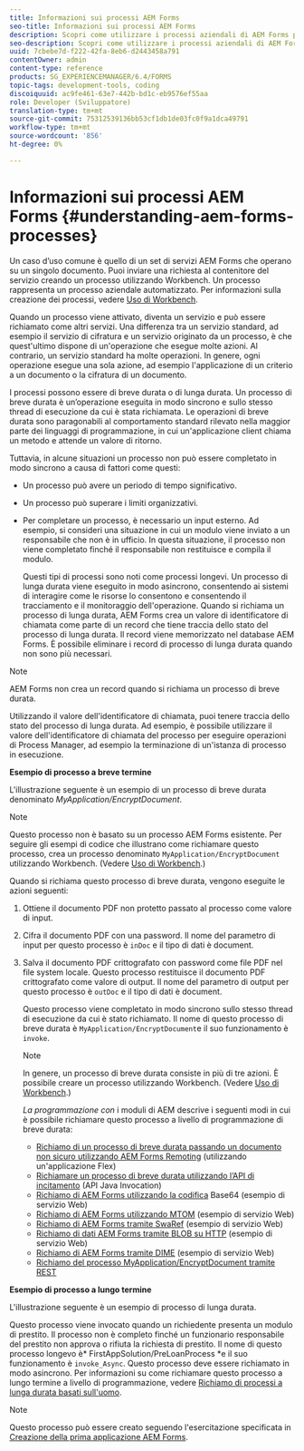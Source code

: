 ```yaml
---
title: Informazioni sui processi AEM Forms
seo-title: Informazioni sui processi AEM Forms
description: Scopri come utilizzare i processi aziendali di AEM Forms per automatizzare le operazioni. Attiva i processi per creare un servizio in modo da poterlo richiamare come altri servizi. I processi possono essere di breve durata o di lunga durata.
seo-description: Scopri come utilizzare i processi aziendali di AEM Forms per automatizzare le operazioni. Attiva i processi per creare un servizio in modo da poterlo richiamare come altri servizi. I processi possono essere di breve durata o di lunga durata.
uuid: 7cbebe7d-f222-42fa-8eb6-d2443458a791
contentOwner: admin
content-type: reference
products: SG_EXPERIENCEMANAGER/6.4/FORMS
topic-tags: development-tools, coding
discoiquuid: ac9fe461-63e7-442b-bd1c-eb9576ef55aa
role: Developer (Sviluppatore)
translation-type: tm+mt
source-git-commit: 75312539136bb53cf1db1de03fc0f9a1dca49791
workflow-type: tm+mt
source-wordcount: '856'
ht-degree: 0%

---
```



# Informazioni sui processi AEM Forms {#understanding-aem-forms-processes}

Un caso d’uso comune è quello di un set di servizi AEM Forms che operano su un singolo documento. Puoi inviare una richiesta al contenitore del servizio creando un processo utilizzando Workbench. Un processo rappresenta un processo aziendale automatizzato. Per informazioni sulla creazione dei processi, vedere [Uso di Workbench](https://www.adobe.com/go/learn_aemforms_workbench_63).

Quando un processo viene attivato, diventa un servizio e può essere richiamato come altri servizi. Una differenza tra un servizio standard, ad esempio il servizio di cifratura e un servizio originato da un processo, è che quest&#39;ultimo dispone di un&#39;operazione che esegue molte azioni. Al contrario, un servizio standard ha molte operazioni. In genere, ogni operazione esegue una sola azione, ad esempio l&#39;applicazione di un criterio a un documento o la cifratura di un documento.

I processi possono essere di breve durata o di lunga durata. Un processo di breve durata è un’operazione eseguita in modo sincrono e sullo stesso thread di esecuzione da cui è stata richiamata. Le operazioni di breve durata sono paragonabili al comportamento standard rilevato nella maggior parte dei linguaggi di programmazione, in cui un&#39;applicazione client chiama un metodo e attende un valore di ritorno.

Tuttavia, in alcune situazioni un processo non può essere completato in modo sincrono a causa di fattori come questi:

* Un processo può avere un periodo di tempo significativo.
* Un processo può superare i limiti organizzativi.
* Per completare un processo, è necessario un input esterno. Ad esempio, si consideri una situazione in cui un modulo viene inviato a un responsabile che non è in ufficio. In questa situazione, il processo non viene completato finché il responsabile non restituisce e compila il modulo.

   Questi tipi di processi sono noti come processi longevi. Un processo di lunga durata viene eseguito in modo asincrono, consentendo ai sistemi di interagire come le risorse lo consentono e consentendo il tracciamento e il monitoraggio dell&#39;operazione. Quando si richiama un processo di lunga durata, AEM Forms crea un valore di identificatore di chiamata come parte di un record che tiene traccia dello stato del processo di lunga durata. Il record viene memorizzato nel database AEM Forms. È possibile eliminare i record di processo di lunga durata quando non sono più necessari.

>[!NOTE]
>
>AEM Forms non crea un record quando si richiama un processo di breve durata.

Utilizzando il valore dell&#39;identificatore di chiamata, puoi tenere traccia dello stato del processo di lunga durata. Ad esempio, è possibile utilizzare il valore dell&#39;identificatore di chiamata del processo per eseguire operazioni di Process Manager, ad esempio la terminazione di un&#39;istanza di processo in esecuzione.

**Esempio di processo a breve termine**

L&#39;illustrazione seguente è un esempio di un processo di breve durata denominato *MyApplication/EncryptDocument*.

>[!NOTE]
>
>Questo processo non è basato su un processo AEM Forms esistente. Per seguire gli esempi di codice che illustrano come richiamare questo processo, crea un processo denominato `MyApplication/EncryptDocument` utilizzando Workbench. (Vedere [Uso di Workbench](https://www.adobe.com/go/learn_aemforms_workbench_63).)

Quando si richiama questo processo di breve durata, vengono eseguite le azioni seguenti:

1. Ottiene il documento PDF non protetto passato al processo come valore di input.
1. Cifra il documento PDF con una password. Il nome del parametro di input per questo processo è `inDoc` e il tipo di dati è document.
1. Salva il documento PDF crittografato con password come file PDF nel file system locale. Questo processo restituisce il documento PDF crittografato come valore di output. Il nome del parametro di output per questo processo è `outDoc` e il tipo di dati è document.

   Questo processo viene completato in modo sincrono sullo stesso thread di esecuzione da cui è stato richiamato. Il nome di questo processo di breve durata è `MyApplication/EncryptDocument`e il suo funzionamento è `invoke`.

   >[!NOTE]
   >
   >In genere, un processo di breve durata consiste in più di tre azioni. È possibile creare un processo utilizzando Workbench. (Vedere [Uso di Workbench](https://www.adobe.com/go/learn_aemforms_workbench_63).)

   *La programmazione con* i moduli di AEM descrive i seguenti modi in cui è possibile richiamare questo processo a livello di programmazione di breve durata:

   * [Richiamo di un processo di breve durata passando un documento non sicuro utilizzando AEM Forms Remoting](/help/forms/developing/invoking-aem-forms-using-remoting.md#invoking-a-short-lived-process-by-passing-an-unsecure-document-using-remoting)  (utilizzando un&#39;applicazione Flex)
   * [Richiamare un processo di breve durata utilizzando l’API di incitamento](/help/forms/developing/invoking-aem-forms-using-java.md#invoking-a-short-lived-process-using-the-invocation-api)  (API Java Invocation)
   * [Richiamo di AEM Forms utilizzando la codifica](/help/forms/developing/invoking-aem-forms-using-web.md#invoking-aem-forms-using-base64-encoding)  Base64 (esempio di servizio Web)
   * [Richiamo di AEM Forms utilizzando MTOM](/help/forms/developing/invoking-aem-forms-using-web.md#invoking-aem-forms-using-mtom)  (esempio di servizio Web)
   * [Richiamo di AEM Forms tramite SwaRef](/help/forms/developing/invoking-aem-forms-using-web.md#invoking-aem-forms-using-swaref)  (esempio di servizio Web)
   * [Richiamo di dati AEM Forms tramite BLOB su HTTP](/help/forms/developing/invoking-aem-forms-using-web.md#invoking-aem-forms-using-blob-data-over-http)  (esempio di servizio Web)
   * [Richiamo di AEM Forms tramite DIME](/help/forms/developing/invoking-aem-forms-using-web.md#invoking-aem-forms-using-dime)  (esempio di servizio Web)
   * [Richiamo del processo MyApplication/EncryptDocument tramite REST](/help/forms/developing/invoking-aem-forms-using-rest.md)

**Esempio di processo a lungo termine**

L&#39;illustrazione seguente è un esempio di processo di lunga durata.

Questo processo viene invocato quando un richiedente presenta un modulo di prestito. Il processo non è completo finché un funzionario responsabile del prestito non approva o rifiuta la richiesta di prestito. Il nome di questo processo longevo è* FirstAppSolution/PreLoanProcess *e il suo funzionamento è `invoke_Async`. Questo processo deve essere richiamato in modo asincrono. Per informazioni su come richiamare questo processo a lungo termine a livello di programmazione, vedere [Richiamo di processi a lunga durata basati sull&#39;uomo](/help/forms/developing/invoking-human-centric-long-lived.md#invoking-human-centric-long-lived-processes).

>[!NOTE]
>
>Questo processo può essere creato seguendo l&#39;esercitazione specificata in [Creazione della prima applicazione AEM Forms](https://www.adobe.com/go/learn_aemforms_firstapp_ds_63).

